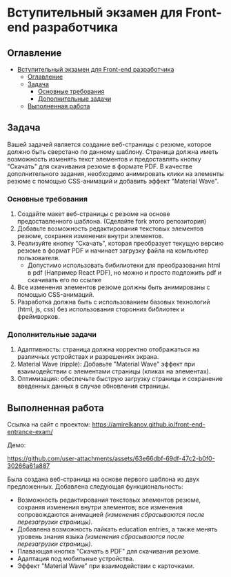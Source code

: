 # Вступительный экзамен для Front-end разработчика

## Оглавление
- [Вступительный экзамен для Front-end разработчика](#вступительный-экзамен-для-front-end-разработчика)
  - [Оглавление](#оглавление)
  - [Задача](#задача)
    - [Основные требования](#основные-требования)
    - [Дополнительные задачи](#дополнительные-задачи)
  - [Выполненная работа](#выполненная-работа)

## Задача

Вашей задачей является создание веб-страницы с резюме, которое должно быть сверстано по данному шаблону. Страница должна иметь возможность изменять текст элементов и предоставлять кнопку "Скачать" для скачивания резюме в формате PDF. В качестве дополнительного задания, необходимо анимировать клики на элементы резюме с помощью CSS-анимаций и добавить эффект "Material Wave".

### Основные требования

1. Создайте макет веб-страницы с резюме на основе предоставленного шаблона. (Сделайте fork этого репозитория)
2. Добавьте возможность редактирования текстовых элементов резюме, сохраняя изменения внутри элементов.
3. Реализуйте кнопку "Скачать", которая преобразует текущую версию резюме в формат PDF и начинает загрузку файла на компьютер пользователя.
    - Допустимо использовать бибилиотеки для преобразования html в pdf (Например React PDF), но можно и просто подложить pdf и скачивать его по ссылке
4. Все изменения элементов резюме должны быть анимированы с помощью CSS-анимаций.
5. Разработка должна быть с использованием базовых технологий (html, js, css) без использования сторонних библиотек и фреймворков.

### Дополнительные задачи

1. Адаптивность: страница должна корректно отображаться на различных устройствах и разрешениях экрана.
2. Material Wave (ripple): Добавьте "Material Wave" эффект при взаимодействии с элементами страницы (кликах на элементах).
3. Оптимизация: обеспечьте быструю загрузку страницы и сохранение введенных данных в случае обновления страницы.

## Выполненная работа

Ссылка на сайт с проектом: https://amirelkanov.github.io/front-end-entrance-exam/

Демо:

https://github.com/user-attachments/assets/63e66dbf-69df-47c2-b0f0-30266a61a887

Была создана веб-страница на основе первого шаблона из двух предложенных. Добавлена следующая функциональность:
* Возможность редактирования текстовых элементов резюме, сохраняя изменения внутри элементов; все изменения сопровождаются анимацией _(изменения сбрасываются после перезагрузки страницы)_.
* Добавлена возможность лайкать education entries, а также менять уровень знания языка _(изменения сбрасываются после перезагрузки страницы)_.
* Плавающая кнопка "Скачать в PDF" для скачивания резюме.
* Адаптация под мобильные устройства.
* Эффект "Material Wave" при взаимодействии с карточками.
